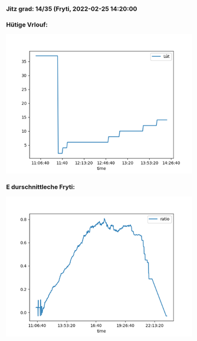 ### Jitz grad: 14/35 (Fryti, 2022-02-25 14:20:00

### Hütige Vrlouf:
![Graph](Today.png)

### E durschnittleche Fryti:
![Graph](Fryti.png)